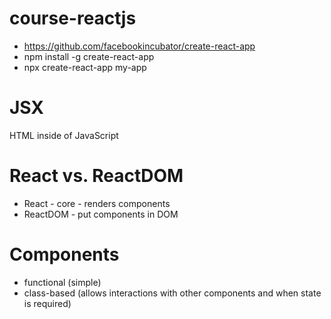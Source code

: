 # course-reactjs

- https://github.com/facebookincubator/create-react-app
- npm install -g create-react-app
- npx create-react-app my-app


# JSX

HTML inside of JavaScript 


# React vs. ReactDOM

- React - core - renders components
- ReactDOM - put components in DOM


# Components

- functional (simple)
- class-based (allows interactions with other components and when state is required)

